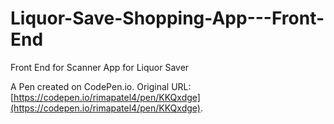 # Liquor-Save-Shopping-App---Front-End
Front End for Scanner App for Liquor Saver

A Pen created on CodePen.io. Original URL: [https://codepen.io/rimapatel4/pen/KKQxdge](https://codepen.io/rimapatel4/pen/KKQxdge).

